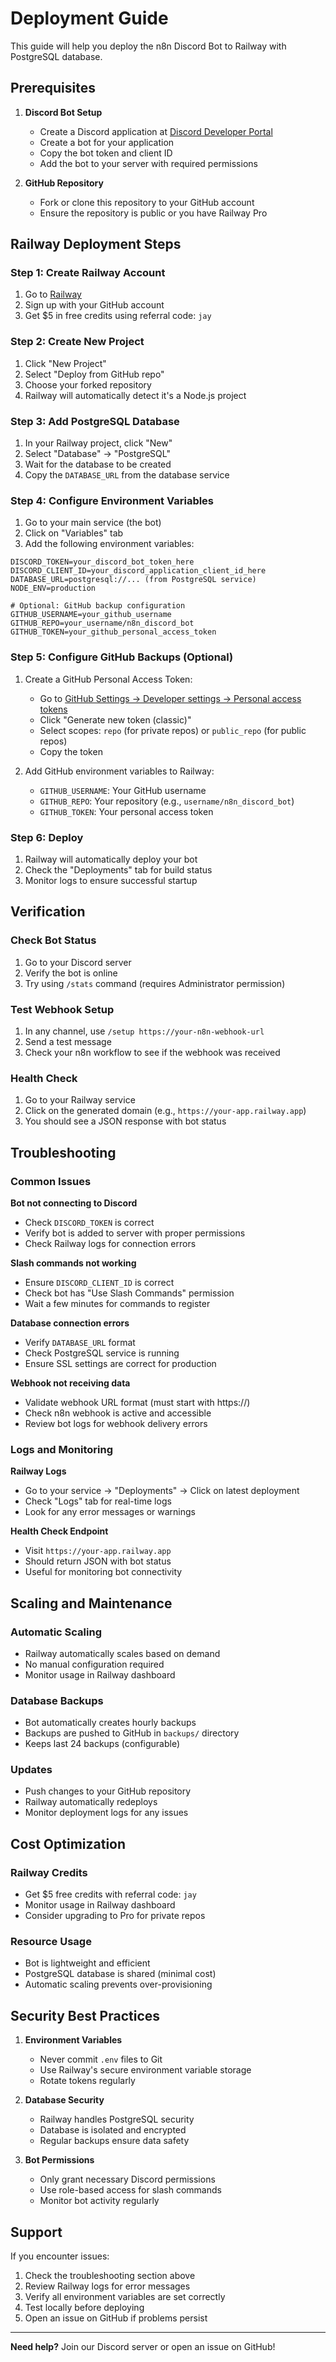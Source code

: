 # Deployment Guide

This guide will help you deploy the n8n Discord Bot to Railway with PostgreSQL database.

## Prerequisites

1. **Discord Bot Setup**
   - Create a Discord application at [Discord Developer Portal](https://discord.com/developers/applications)
   - Create a bot for your application
   - Copy the bot token and client ID
   - Add the bot to your server with required permissions

2. **GitHub Repository**
   - Fork or clone this repository to your GitHub account
   - Ensure the repository is public or you have Railway Pro

## Railway Deployment Steps

### Step 1: Create Railway Account
1. Go to [Railway](https://railway.app)
2. Sign up with your GitHub account
3. Get $5 in free credits using referral code: `jay`

### Step 2: Create New Project
1. Click "New Project"
2. Select "Deploy from GitHub repo"
3. Choose your forked repository
4. Railway will automatically detect it's a Node.js project

### Step 3: Add PostgreSQL Database
1. In your Railway project, click "New"
2. Select "Database" → "PostgreSQL"
3. Wait for the database to be created
4. Copy the `DATABASE_URL` from the database service

### Step 4: Configure Environment Variables
1. Go to your main service (the bot)
2. Click on "Variables" tab
3. Add the following environment variables:

```env
DISCORD_TOKEN=your_discord_bot_token_here
DISCORD_CLIENT_ID=your_discord_application_client_id_here
DATABASE_URL=postgresql://... (from PostgreSQL service)
NODE_ENV=production

# Optional: GitHub backup configuration
GITHUB_USERNAME=your_github_username
GITHUB_REPO=your_username/n8n_discord_bot
GITHUB_TOKEN=your_github_personal_access_token
```

### Step 5: Configure GitHub Backups (Optional)
1. Create a GitHub Personal Access Token:
   - Go to [GitHub Settings → Developer settings → Personal access tokens](https://github.com/settings/tokens)
   - Click "Generate new token (classic)"
   - Select scopes: `repo` (for private repos) or `public_repo` (for public repos)
   - Copy the token

2. Add GitHub environment variables to Railway:
   - `GITHUB_USERNAME`: Your GitHub username
   - `GITHUB_REPO`: Your repository (e.g., `username/n8n_discord_bot`)
   - `GITHUB_TOKEN`: Your personal access token

### Step 6: Deploy
1. Railway will automatically deploy your bot
2. Check the "Deployments" tab for build status
3. Monitor logs to ensure successful startup

## Verification

### Check Bot Status
1. Go to your Discord server
2. Verify the bot is online
3. Try using `/stats` command (requires Administrator permission)

### Test Webhook Setup
1. In any channel, use `/setup https://your-n8n-webhook-url`
2. Send a test message
3. Check your n8n workflow to see if the webhook was received

### Health Check
1. Go to your Railway service
2. Click on the generated domain (e.g., `https://your-app.railway.app`)
3. You should see a JSON response with bot status

## Troubleshooting

### Common Issues

**Bot not connecting to Discord**
- Check `DISCORD_TOKEN` is correct
- Verify bot is added to server with proper permissions
- Check Railway logs for connection errors

**Slash commands not working**
- Ensure `DISCORD_CLIENT_ID` is correct
- Check bot has "Use Slash Commands" permission
- Wait a few minutes for commands to register

**Database connection errors**
- Verify `DATABASE_URL` format
- Check PostgreSQL service is running
- Ensure SSL settings are correct for production

**Webhook not receiving data**
- Validate webhook URL format (must start with https://)
- Check n8n webhook is active and accessible
- Review bot logs for webhook delivery errors

### Logs and Monitoring

**Railway Logs**
- Go to your service → "Deployments" → Click on latest deployment
- Check "Logs" tab for real-time logs
- Look for any error messages or warnings

**Health Check Endpoint**
- Visit `https://your-app.railway.app`
- Should return JSON with bot status
- Useful for monitoring bot connectivity

## Scaling and Maintenance

### Automatic Scaling
- Railway automatically scales based on demand
- No manual configuration required
- Monitor usage in Railway dashboard

### Database Backups
- Bot automatically creates hourly backups
- Backups are pushed to GitHub in `backups/` directory
- Keeps last 24 backups (configurable)

### Updates
- Push changes to your GitHub repository
- Railway automatically redeploys
- Monitor deployment logs for any issues

## Cost Optimization

### Railway Credits
- Get $5 free credits with referral code: `jay`
- Monitor usage in Railway dashboard
- Consider upgrading to Pro for private repos

### Resource Usage
- Bot is lightweight and efficient
- PostgreSQL database is shared (minimal cost)
- Automatic scaling prevents over-provisioning

## Security Best Practices

1. **Environment Variables**
   - Never commit `.env` files to Git
   - Use Railway's secure environment variable storage
   - Rotate tokens regularly

2. **Database Security**
   - Railway handles PostgreSQL security
   - Database is isolated and encrypted
   - Regular backups ensure data safety

3. **Bot Permissions**
   - Only grant necessary Discord permissions
   - Use role-based access for slash commands
   - Monitor bot activity regularly

## Support

If you encounter issues:

1. Check the troubleshooting section above
2. Review Railway logs for error messages
3. Verify all environment variables are set correctly
4. Test locally before deploying
5. Open an issue on GitHub if problems persist

---

**Need help?** Join our Discord server or open an issue on GitHub! 